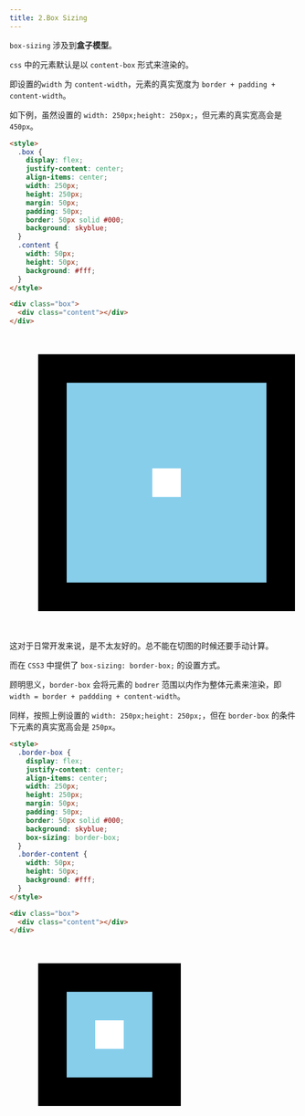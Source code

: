 ```yaml
---
title: 2.Box Sizing
---
```


`box-sizing` 涉及到**盒子模型**。

`css` 中的元素默认是以 `content-box` 形式来渲染的。

即设置的`width` 为 `content-width`，元素的真实宽度为 `border + padding + content-width`。

如下例，虽然设置的 `width: 250px;height: 250px;`，但元素的真实宽高会是 `450px`。

```html
<style>
  .box {
    display: flex;
    justify-content: center;
    align-items: center;
    width: 250px;
    height: 250px;
    margin: 50px;
    padding: 50px;
    border: 50px solid #000;
    background: skyblue;
  }
  .content {
    width: 50px;
    height: 50px;
    background: #fff;
  }
</style>

<div class="box">
  <div class="content"></div>
</div>
```

<style module>
  .box {
    display: flex;
    justify-content: center;
    align-items: center;
    width: 250px;
    height: 250px;
    margin: 50px;
    padding: 50px;
    border: 50px solid #000;
    background: skyblue;
  }
  .content {
    width: 50px;
    height: 50px;
    background: #fff;
  }
</style>

<div class="box">
  <div class="content"></div>
</div>

这对于日常开发来说，是不太友好的。总不能在切图的时候还要手动计算。

而在 `CSS3` 中提供了 `box-sizing: border-box;` 的设置方式。

顾明思义，`border-box` 会将元素的 `bodrer` 范围以内作为整体元素来渲染，即 `width = border + paddding + content-width`。

同样，按照上例设置的 `width: 250px;height: 250px;`，但在 `border-box` 的条件下元素的真实宽高会是 `250px`。

```html
<style>
  .border-box {
    display: flex;
    justify-content: center;
    align-items: center;
    width: 250px;
    height: 250px;
    margin: 50px;
    padding: 50px;
    border: 50px solid #000;
    background: skyblue;
    box-sizing: border-box;
  }
  .border-content {
    width: 50px;
    height: 50px;
    background: #fff;
  }
</style>

<div class="box">
  <div class="content"></div>
</div>
```

<style module>
  .border-box {
    display: flex;
    justify-content: center;
    align-items: center;
    width: 250px;
    height: 250px;
    margin: 50px;
    padding: 50px;
    border: 50px solid #000;
    background: skyblue;
    box-sizing: border-box;
  }
  .border-content {
    width: 50px;
    height: 50px;
    background: #fff;
  }
</style>

<div class="border-box">
  <div class="border-content"></div>
</div>
